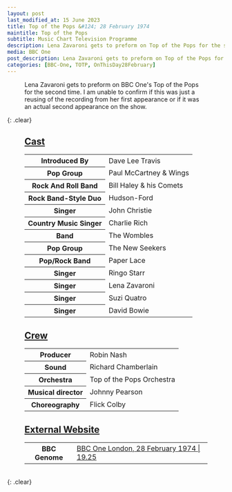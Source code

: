 ```yaml
---
layout: post
last_modified_at: 15 June 2023
title: Top of the Pops &#124; 28 February 1974
maintitle: Top of the Pops
subtitle: Music Chart Television Programme
description: Lena Zavaroni gets to preform on Top of the Pops for the second time.
media: BBC One
post_description: Lena Zavaroni gets to preform on Top of the Pops for the second time.
categories: [BBC-One, TOTP, OnThisDay28February]
---
```


<figure class="fig3">
<p>Lena Zavaroni gets to preform on BBC One's Top of the Pops for the second time. I am unable to confirm if this was just a reusing of the recording from her first appearance or if it was an actual second appearance on the show.</p>
</figure>

{: .clear}

<figure class="fig1">
<figcaption>
<h2 id="cast"><a href="#cast">Cast</a></h2>
<table>
<tr><th>Introduced By</th><td>Dave Lee Travis</td></tr>
<tr><th>Pop Group</th><td>Paul McCartney & Wings</td></tr>
<tr><th>Rock And Roll Band</th><td>Bill Haley & his Comets</td></tr>
<tr><th>Rock Band-Style Duo</th><td>Hudson-Ford</td></tr>
<tr><th>Singer</th><td>John Christie</td></tr>
<tr><th>Country Music Singer</th><td>Charlie Rich</td></tr>
<tr><th>Band</th><td>The Wombles</td></tr>
<tr><th>Pop Group</th><td>The New Seekers</td></tr>
<tr><th>Pop/Rock Band</th><td>Paper Lace</td></tr>
<tr><th>Singer</th><td>Ringo Starr</td></tr>
<tr><th>Singer</th><td>Lena Zavaroni</td></tr>
<tr><th>Singer</th><td>Suzi Quatro</td></tr>
<tr><th>Singer</th><td>David Bowie</td></tr>
</table>
</figcaption>
</figure>

<figure class="fig2">
<figcaption>
<h2 id="crew"><a href="#crew">Crew</a></h2>
<table>
<tr><th>Producer</th><td>Robin Nash</td></tr>
<tr><th>Sound</th><td>Richard Chamberlain</td></tr>
<tr><th>Orchestra</th><td>Top of the Pops Orchestra</td></tr>
<tr><th>Musical director</th><td>Johnny Pearson</td></tr>
<tr><th>Choreography</th><td>Flick Colby</td></tr>
</table>
<h2 id="external-website"><a href="#external-website">External Website</a></h2>
<table>
<tr><th>BBC Genome</th><td><a class="external-link" href="https://genome.ch.bbc.co.uk/schedules/service_bbc_one_london/1974-02-28#at-19.25">BBC One London, 28 February 1974 &#124; 19.25</a></td></tr>
</table>
</figcaption>
</figure>

<br />{: .clear}

